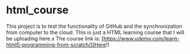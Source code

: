 # html_course
This project is to test the functionality of GitHub and the synchronization from computer to the cloud.
This is just a HTML learning course that I will be uploading here.x
The course link is:
[https://www.udemy.com/learn-html5-programming-from-scratch/](Here!)